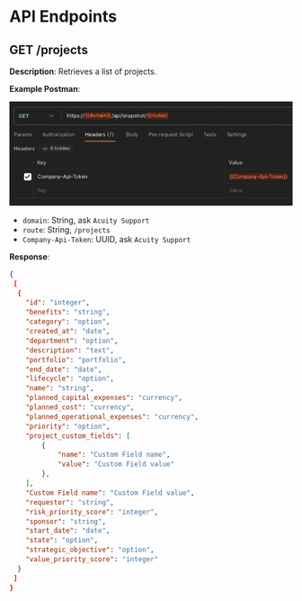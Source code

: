 # API Endpoints

## GET /projects

**Description**: Retrieves a list of projects.

**Example Postman**:

![Alt text](image.png)

- `domain`: String, ask `Acuity Support`
- `route`: String, `/projects`
- `Company-Api-Token`: UUID, ask `Acuity Support`

**Response**:

```json
{
 [
  {
    "id": "integer",
    "benefits": "string",
    "category": "option",
    "created_at": "date",
    "department": "option",
    "description": "text",
    "portfolio": "portfolio",
    "end_date": "date",
    "lifecycle": "option",
    "name": "string",
    "planned_capital_expenses": "currency",
    "planned_cost": "currency",
    "planned_operational_expenses": "currency",
    "priority": "option",
    "project_custom_fields": [
        {
            "name": "Custom Field name",
            "value": "Custom Field value"
        },
    ],
    "Custom Field name": "Custom Field value",
    "requestor": "string",
    "risk_priority_score": "integer",
    "sponsor": "string",
    "start_date": "date",
    "state": "option",
    "strategic_objective": "option",
    "value_priority_score": "integer"
  }
 ]
}
